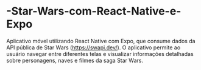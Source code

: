 # -Star-Wars-com-React-Native-e-Expo
Aplicativo móvel utilizando React Native com Expo, que  consume dados da API pública de Star Wars (https://swapi.dev/). O aplicativo  permite ao usuário navegar entre diferentes telas e visualizar  informações detalhadas sobre personagens, naves e filmes da saga Star  Wars.
